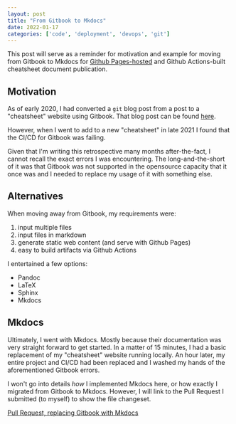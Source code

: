 ```yaml
---
layout: post
title: "From Gitbook to Mkdocs"
date: 2022-01-17
categories: ['code', 'deployment', 'devops', 'git']
---
```


This post will serve as a reminder for motivation and example for moving from Gitbook to Mkdocs for [Github Pages-hosted](https://dlstadther.github.io/cheatsheets) and Github Actions-built cheatsheet document publication.


## Motivation

As of early 2020, I had converted a `git` blog post from a post to a "cheatsheet" website using Gitbook. That blog post can be found [here](https://dlstadther.github.io/blog/2020/04/25/gitbook-gh-pages).

However, when I went to add to a new "cheatsheet" in late 2021 I found that the CI/CD for Gitbook was failing.

Given that I'm writing this retrospective many months after-the-fact, I cannot recall the exact errors I was encountering. The long-and-the-short of it was that Gitbook was not supported in the opensource capacity that it once was and I needed to replace my usage of it with something else.

## Alternatives

When moving away from Gitbook, my requirements were:
1. input multiple files
1. input files in markdown
1. generate static web content (and serve with Github Pages)
1. easy to build artifacts via Github Actions

I entertained a few options:
* Pandoc
* LaTeX
* Sphinx
* Mkdocs

## Mkdocs

Ultimately, I went with Mkdocs. Mostly because their documentation was very straight forward to get started. In a matter of 15 minutes, I had a basic replacement of my "cheatsheet" website running locally. An hour later, my entire project and CI/CD had been replaced and I washed my hands of the aforementioned Gitbook errors.

I won't go into details _how_ I implemented Mkdocs here, or how exactly I migrated from Gitbook to Mkdocs. However, I will link to the Pull Request I submitted (to myself) to show the file changeset.

[Pull Request, replacing Gitbook with Mkdocs](https://github.com/dlstadther/cheatsheets/pull/1/files)
